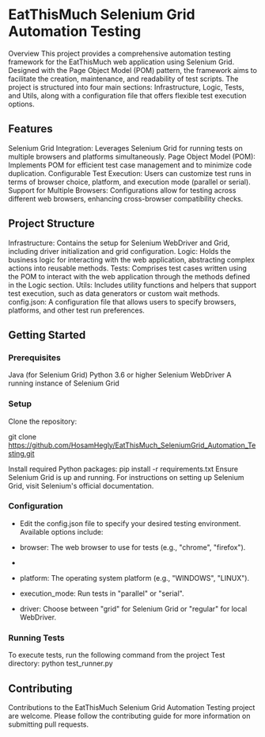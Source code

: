 # EatThisMuch Selenium Grid Automation Testing
Overview
This project provides a comprehensive automation testing framework for the EatThisMuch web application using Selenium Grid. Designed with the Page Object Model (POM) pattern, the framework aims to facilitate the creation, maintenance, and readability of test scripts. The project is structured into four main sections: Infrastructure, Logic, Tests, and Utils, along with a configuration file that offers flexible test execution options.

## Features
Selenium Grid Integration: Leverages Selenium Grid for running tests on multiple browsers and platforms simultaneously.
Page Object Model (POM): Implements POM for efficient test case management and to minimize code duplication.
Configurable Test Execution: Users can customize test runs in terms of browser choice, platform, and execution mode (parallel or serial).
Support for Multiple Browsers: Configurations allow for testing across different web browsers, enhancing cross-browser compatibility checks.
## Project Structure
Infrastructure: Contains the setup for Selenium WebDriver and Grid, including driver initialization and grid configuration.
Logic: Holds the business logic for interacting with the web application, abstracting complex actions into reusable methods.
Tests: Comprises test cases written using the POM to interact with the web application through the methods defined in the Logic section.
Utils: Includes utility functions and helpers that support test execution, such as data generators or custom wait methods.
config.json: A configuration file that allows users to specify browsers, platforms, and other test run preferences.

## Getting Started
### Prerequisites
Java (for Selenium Grid)
Python 3.6 or higher
Selenium WebDriver
A running instance of Selenium Grid

### Setup
Clone the repository:

git clone https://github.com/HosamHegly/EatThisMuch_SeleniumGrid_Automation_Testing.git

Install required Python packages:
pip install -r requirements.txt
Ensure Selenium Grid is up and running. For instructions on setting up Selenium Grid, visit Selenium's official documentation.

### Configuration
* Edit the config.json file to specify your desired testing environment. Available options include:
  
* browser: The web browser to use for tests (e.g., "chrome", "firefox").
* 
* platform: The operating system platform (e.g., "WINDOWS", "LINUX").

* execution_mode: Run tests in "parallel" or "serial".

* driver: Choose between "grid" for Selenium Grid or "regular" for local WebDriver.

### Running Tests
To execute tests, run the following command from the project Test directory:
python test_runner.py

## Contributing
Contributions to the EatThisMuch Selenium Grid Automation Testing project are welcome. Please follow the contributing guide for more information on submitting pull requests.
